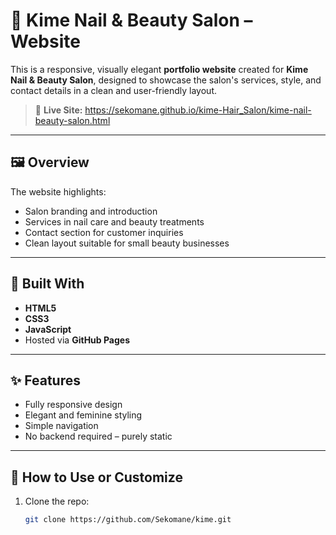 # 💅 Kime Nail & Beauty Salon – Website

This is a responsive, visually elegant **portfolio website** created for **Kime Nail & Beauty Salon**, designed to showcase the salon's services, style, and contact details in a clean and user-friendly layout.

> 🔗 **Live Site:**
 https://sekomane.github.io/kime-Hair_Salon/kime-nail-beauty-salon.html

---

## 🖼️ Overview

The website highlights:
- Salon branding and introduction
- Services in nail care and beauty treatments
- Contact section for customer inquiries
- Clean layout suitable for small beauty businesses

---

## 🔧 Built With

- **HTML5**
- **CSS3**
- **JavaScript**
- Hosted via **GitHub Pages**

---

## ✨ Features

- Fully responsive design
- Elegant and feminine styling
- Simple navigation
- No backend required – purely static

---

## 🚀 How to Use or Customize

1. Clone the repo:
   ```bash
   git clone https://github.com/Sekomane/kime.git
